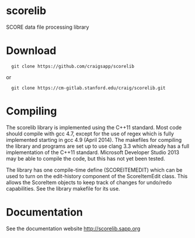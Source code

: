 scorelib
========

SCORE data file processing library


Download
========
```
  git clone https://github.com/craigsapp/scorelib
```
or
```
  git clone https://cm-gitlab.stanford.edu/craig/scorelib.git
```


Compiling
=========

The scorelib library is implemented using the C++11 standard.  Most code should compile with gcc 4.7, except for the use of regex which is fully implemented starting in gcc 4.9 (April 2014).  The makefiles for compiling the library and programs are set up to use clang 3.3 which already has a full implementation of the C++11 standard.  Microsoft Developer Studio 2013 may be able to compile the code, but this has not yet been tested.

The library has one compile-time define (SCOREITEMEDIT) which can be used to turn on the edit-history component of the ScoreItemEdit class.  This allows the ScoreItem objects to keep track of changes for undo/redo capabilities.  See the library makefile for its use.  


Documentation
=============

See the documentation website http://scorelib.sapp.org



